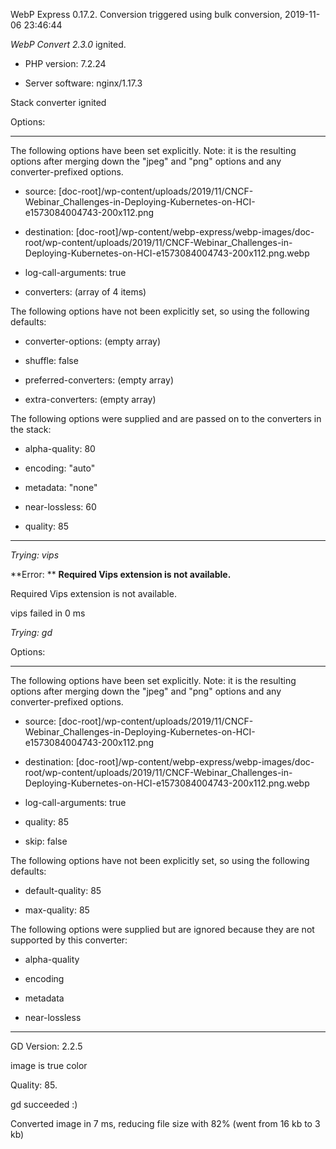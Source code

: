 WebP Express 0.17.2. Conversion triggered using bulk conversion, 2019-11-06 23:46:44

*WebP Convert 2.3.0*  ignited.
- PHP version: 7.2.24
- Server software: nginx/1.17.3

Stack converter ignited

Options:
------------
The following options have been set explicitly. Note: it is the resulting options after merging down the "jpeg" and "png" options and any converter-prefixed options.
- source: [doc-root]/wp-content/uploads/2019/11/CNCF-Webinar_Challenges-in-Deploying-Kubernetes-on-HCI-e1573084004743-200x112.png
- destination: [doc-root]/wp-content/webp-express/webp-images/doc-root/wp-content/uploads/2019/11/CNCF-Webinar_Challenges-in-Deploying-Kubernetes-on-HCI-e1573084004743-200x112.png.webp
- log-call-arguments: true
- converters: (array of 4 items)

The following options have not been explicitly set, so using the following defaults:
- converter-options: (empty array)
- shuffle: false
- preferred-converters: (empty array)
- extra-converters: (empty array)

The following options were supplied and are passed on to the converters in the stack:
- alpha-quality: 80
- encoding: "auto"
- metadata: "none"
- near-lossless: 60
- quality: 85
------------


*Trying: vips* 

**Error: ** **Required Vips extension is not available.** 
Required Vips extension is not available.
vips failed in 0 ms

*Trying: gd* 

Options:
------------
The following options have been set explicitly. Note: it is the resulting options after merging down the "jpeg" and "png" options and any converter-prefixed options.
- source: [doc-root]/wp-content/uploads/2019/11/CNCF-Webinar_Challenges-in-Deploying-Kubernetes-on-HCI-e1573084004743-200x112.png
- destination: [doc-root]/wp-content/webp-express/webp-images/doc-root/wp-content/uploads/2019/11/CNCF-Webinar_Challenges-in-Deploying-Kubernetes-on-HCI-e1573084004743-200x112.png.webp
- log-call-arguments: true
- quality: 85
- skip: false

The following options have not been explicitly set, so using the following defaults:
- default-quality: 85
- max-quality: 85

The following options were supplied but are ignored because they are not supported by this converter:
- alpha-quality
- encoding
- metadata
- near-lossless
------------

GD Version: 2.2.5
image is true color
Quality: 85. 
gd succeeded :)

Converted image in 7 ms, reducing file size with 82% (went from 16 kb to 3 kb)
